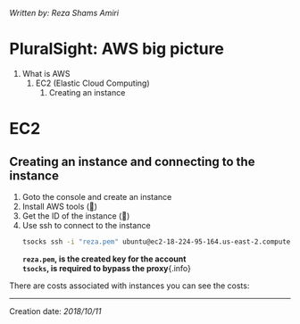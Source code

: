 _Written by: Reza Shams Amiri_
# PluralSight: AWS big picture

1. What is AWS
    1. EC2 (Elastic Cloud Computing)
        1. Creating an instance

# EC2
## Creating an instance and connecting to the instance
1. Goto the console and create an instance
2. Install AWS tools ([][AI])
3. Get the ID of the instance ([][CTYLIUSAECC])
4. Use ssh to connect to the instance  
    ``` sh
    tsocks ssh -i "reza.pem" ubuntu@ec2-18-224-95-164.us-east-2.compute.amazonaws.com
    ```
    **`reza.pem`, is the created key for the account  
    `tsocks`, is required to bypass the proxy**{.info}

There are costs associated with instances you can see the costs:
* * *
Creation date: _2018/10/11_

[AI]: /1-CSI/1.1-user-services/team-space/Reza/aws/aws-information
[CTYLIUSAECC]: https://docs.aws.amazon.com/AWSEC2/latest/UserGuide/AccessingInstancesLinux.html